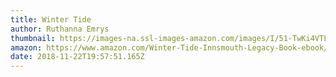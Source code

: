 ```yaml
---
title: Winter Tide
author: Ruthanna Emrys
thumbnail: https://images-na.ssl-images-amazon.com/images/I/51-TwKi4VTL._SY346_.jpg
amazon: https://www.amazon.com/Winter-Tide-Innsmouth-Legacy-Book-ebook/dp/B01F20E8OQ
date: 2018-11-22T19:57:51.165Z
---
```

